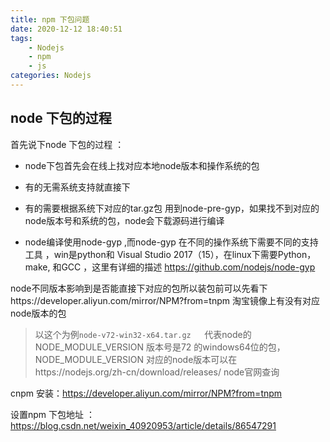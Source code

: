 ```yaml
---
title: npm 下包问题
date: 2020-12-12 18:40:51
tags: 
	- Nodejs
	- npm 
	- js
categories: Nodejs
---
```


## node 下包的过程

首先说下node  下包的过程 ：

-  node下包首先会在线上找对应本地node版本和操作系统的包  

- 有的无需系统支持就直接下 
- 有的需要根据系统下对应的tar.gz包 用到node-pre-gyp，如果找不到对应的node版本号和系统的包，node会下载源码进行编译
- node编译使用node-gyp ,而node-gyp 在不同的操作系统下需要不同的支持工具 ，win是python和 Visual Studio 2017（15），在linux下需要Python， make,  和GCC  ，这里有详细的描述  https://github.com/nodejs/node-gyp

node不同版本影响到是否能直接下对应的包所以装包前可以先看下https://developer.aliyun.com/mirror/NPM?from=tnpm 淘宝镜像上有没有对应node版本的包

> 以这个为例`node-v72-win32-x64.tar.gz   `代表node的NODE_MODULE_VERSION 版本号是72 的windows64位的包，NODE_MODULE_VERSION 对应的node版本可以在https://nodejs.org/zh-cn/download/releases/ node官网查询

cnpm 安装：https://developer.aliyun.com/mirror/NPM?from=tnpm

设置npm 下包地址 ： https://blog.csdn.net/weixin_40920953/article/details/86547291
